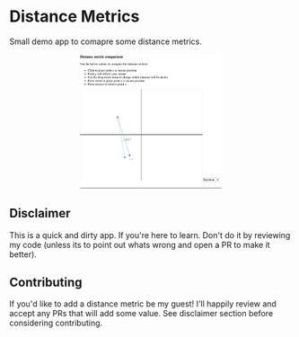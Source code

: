 # Distance Metrics

Small demo app to comapre some distance metrics.

<p align='center'>
  <img src='readme/demo.gif' width='50%'>
</p>

## Disclaimer

This is a quick and dirty app.  If you're here to learn.  Don't do it by reviewing my code (unless its to point out whats wrong and open a PR to make it better).

## Contributing

If you'd like to add a distance metric be my guest!  I'll happily review and accept any PRs that will add some value.  See disclaimer section before considering contributing.
